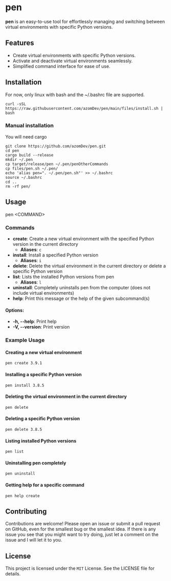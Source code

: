 # **pen**

**pen** is an easy-to-use tool for effortlessly managing and switching between virtual environments with specific Python versions.

## Features

- Create virtual environments with specific Python versions.
- Activate and deactivate virtual environments seamlessly.
- Simplified command interface for ease of use.

## Installation

For now, only linux with bash and the ~/.bashrc file are supported.
```
curl -sSL https://raw.githubusercontent.com/azomDev/pen/main/files/install.sh | bash
```
### Manual installation
You will need cargo
```
git clone https://github.com/azomDev/pen.git
cd pen
cargo build --release
mkdir ~/.pen
cp target/release/pen ~/.pen/penOtherCommands
cp files/pen.sh ~/.pen/
echo 'alias pen=". ~/.pen/pen.sh"' >> ~/.bashrc
source ~/.bashrc
cd ..
rm -rf pen/
```

## Usage
pen \<COMMAND\>

### Commands
- **create**: Create a new virtual environment with the specified Python version in the current directory
  - **Aliases**: `c`
- **install**: Install a specified Python version
  - **Aliases**: `i`
- **delete**: Delete the virtual environment in the current directory or delete a specific Python version
- **list**: Lists the installed Python versions from pen
  - **Aliases**: `l`
- **uninstall**: Completely uninstalls pen from the computer (does not include virtual environments)
- **help**: Print this message or the help of the given subcommand(s)

#### Options:
- **-h, --help**: Print help
- **-V, --version**: Print version


### Example Usage

#### Creating a new virtual environment
```
pen create 3.9.1
```

#### Installing a specific Python version
```
pen install 3.8.5
```

#### Deleting the virtual environment in the current directory
```
pen delete
```

#### Deleting a specific Python version
```
pen delete 3.8.5
```

#### Listing installed Python versions
```
pen list
```

#### Uninstalling pen completely
```
pen uninstall
```

#### Getting help for a specific command
```
pen help create
```

## Contributing

Contributions are welcome! Please open an issue or submit a pull request on GitHub, even for the smallest bug or the smallest idea.
If there is any issue you see that you might want to try doing, just let a comment on the issue and I will let it to you.

## License

This project is licensed under the `MIT` License. See the LICENSE file for details.
